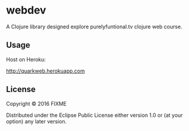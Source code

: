 # webdev

A Clojure library designed explore purelyfuntional.tv clojure web course.

## Usage

Host on Heroku:

http://quarkweb.herokuapp.com

## License

Copyright © 2016 FIXME

Distributed under the Eclipse Public License either version 1.0 or (at
your option) any later version.
